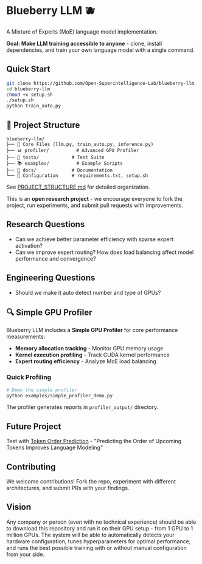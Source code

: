 # Blueberry LLM 🫐

A Mixture of Experts (MoE) language model implementation.

**Goal: Make LLM training accessible to anyone** - clone, install dependencies, and train your own language model with a single command.

## Quick Start

```bash
git clone https://github.com/Open-Superintelligence-Lab/blueberry-llm
cd blueberry-llm
chmod +x setup.sh
./setup.sh
python train_auto.py
```

## 📁 Project Structure

```
blueberry-llm/
├── 📄 Core Files (llm.py, train_auto.py, inference.py)
├── 📊 profiler/          # Advanced GPU Profiler
├── 🧪 tests/            # Test Suite  
├── 📚 examples/          # Example Scripts
├── 📖 docs/             # Documentation
└── 🔧 Configuration     # requirements.txt, setup.sh
```

See [PROJECT_STRUCTURE.md](PROJECT_STRUCTURE.md) for detailed organization.

This is an **open research project** - we encourage everyone to fork the project, run experiments, and submit pull requests with improvements.

## Research Questions

- Can we achieve better parameter efficiency with sparse expert activation?
- Can we improve expert routing? How does load balancing affect model performance and convergence?

## Engineering Questions
- Should we make it auto detect number and type of GPUs?

## 🔍 Simple GPU Profiler

Blueberry LLM includes a **Simple GPU Profiler** for core performance measurements:

- **Memory allocation tracking** - Monitor GPU memory usage
- **Kernel execution profiling** - Track CUDA kernel performance  
- **Expert routing efficiency** - Analyze MoE load balancing

### Quick Profiling
```bash
# Demo the simple profiler
python examples/simple_profiler_demo.py
```

The profiler generates reports in `profiler_output/` directory.

## Future Project

Test with [Token Order Prediction](https://github.com/zaydzuhri/token-order-prediction) - "Predicting the Order of Upcoming Tokens Improves Language Modeling"

## Contributing

We welcome contributions! Fork the repo, experiment with different architectures, and submit PRs with your findings.

## Vision

Any company or person (even with no technical experience) should be able to download this repository and run it on their GPU setup - from 1 GPU to 1 million GPUs. The system will be able to automatically detects your hardware configuration, tunes hyperparameters for optimal performance, and runs the best possible training with or without manual configuration from your side.
